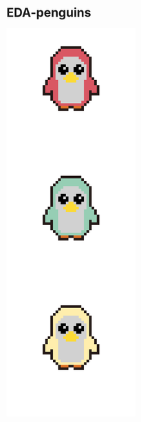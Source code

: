 # EDA-penguins
<img src='./imgs/pinguino1-export.png' width='300' align='left'><img src='./imgs/pinguino2-export.png' width='300' align='left'><img src='./imgs/pinguino3-export.png' width='300' align='left'>
